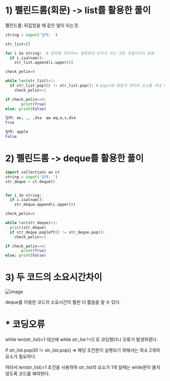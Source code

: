 # 1) 펠린드롬(회문) -> list를 활용한 풀이
펠린드롬: 뒤집었을 때 같은 말이 되는것. 

```python
string = input('입력: ')

str_list=[]

for i in string:  # 문자열 전처리=> 알파벳과 숫자가 아닌 것은 포함시키지 않음
  if i.isalnum():
    str_list.append(i.upper())

check_pelin=0

while len(str_list)>1: 
  if str_list.pop(0) != str_list.pop(): # pop으로 맨앞과 맨뒤의 요소를 꺼내 비교함
    check_pelin+=1

if check_pelin==0:
       print(True)
else: print(False)
```
```python
입력: as, ,, ,dsa  qw wq,a,s,dsa
True

입력: apple
False

```
# 2) 펠린드롬 -> deque를 활용한 풀이
```python
import collections as ct
string = input('입력: ')
str_deque = ct.deque()


for i in string:
  if i.isalnum():
    str_deque.append(i.upper())

check_pelin=0

while len(str_deque)>1:
  print(str_deque)
  if str_deque.popleft() != str_deque.pop():
    check_pelin+=1

if check_pelin==0:
       print(True)
else: print(False)
```

# 3) 두 코드의 소요시간차이
![image](https://user-images.githubusercontent.com/73323188/121277991-b9dd2300-c90c-11eb-88e1-b25b9296a35a.png)

deque를 이용한 코드의 소요시간이 훨씬 더 짧음을 알 수 있다.


# * 코딩오류
while len(str_list)>1 대신에 while str_list !=[] 로 코딩했더니 오류가 발생하였다.

if str_list.pop(0) != str_list.pop() => 해당 조건문이 실행되기 위해서는 최소 2개의 요소가 필요하다.

따라서 len(str_list)>1 조건을 사용하여 str_list의 요소가 1개 일때는 while문이 돌지 않도록 코드를 짜야한다. 

